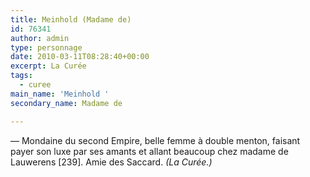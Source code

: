 ```yaml
---
title: Meinhold (Madame de)
id: 76341
author: admin
type: personnage
date: 2010-03-11T08:28:40+00:00
excerpt: La Curée
tags:
  - curee
main_name: 'Meinhold '
secondary_name: Madame de

---
```

— Mondaine du second Empire, belle femme à double menton, faisant payer son luxe par ses amants et allant beaucoup chez madame de Lauwerens [239]. Amie des Saccard. _(La Curée.)_